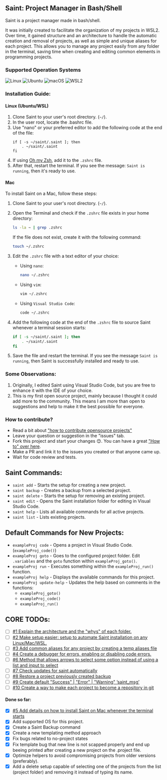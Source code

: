 ## Saint: Project Manager in Bash/Shell

Saint is a project manager made in bash/shell.

It was initially created to facilitate the organization of my projects in WSL2. Over time, it gained structure and an architecture to handle the automatic creation and removal of projects, as well as simple and unique aliases for each project. This allows you to manage any project easily from any folder in the terminal, saving time when creating and editing common elements in programming projects.
### Supported Operation Systems
![Linux](https://img.shields.io/badge/Linux-000?style=for-the-badge&logo=linux&logoColor=FCC624)
![Ubuntu](https://img.shields.io/badge/Ubuntu-35495E?style=for-the-badge&logo=ubuntu&logoColor=2CA5E0)
![macOS](https://img.shields.io/badge/mac%20os-000000?style=for-the-badge&logo=macos&logoColor=F0F0F0)
![WSL2](https://img.shields.io/badge/WSL2-blue)

### Installation Guide:
#### Linux (Ubuntu/WSL)
1. Clone Saint to your user's root directory. (`~/`).
2. In the user root, locate the .bashrc file.
3. Use "nano" or your preferred editor to add the following code at the end of the file:
    ```
    if [ -s ~/saint/.saint ]; then
        . ~/saint/.saint
    fi
    ```
4. If using [Oh my Zsh](https://ohmyz.sh/), add it to the `.zshrc` file.
5. After that, restart the terminal. If you see the message: `Saint is running`, then it's ready to use.

#### Mac
To install Saint on a Mac, follow these steps:

1. Clone Saint to your user's root directory. (`~/`).

2. Open the Terminal and check if the `.zshrc` file exists in your home directory:
    ```bash
    ls -la ~ | grep .zshrc
    ```
    If the file does not exist, create it with the following command:
    ```bash
    touch ~/.zshrc
    ```

3. Edit the `.zshrc` file with a text editor of your choice:
    - Using `nano`:
      ```bash
      nano ~/.zshrc
      ```
    - Using `vim`:
      ```bash
      vim ~/.zshrc
      ```
    - Using `Visual Studio Code`:
      ```bash
      code ~/.zshrc
      ```

4. Add the following code at the end of the `.zshrc` file to source Saint whenever a terminal session starts:
    ```bash
    if [ -s ~/saint/.saint ]; then
        . ~/saint/.saint
    fi
    ```

5. Save the file and restart the terminal. If you see the message `Saint is running`, then Saint is successfully installed and ready to use.

### Some Observations:
1. Originally, I edited Saint using Visual Studio Code, but you are free to enhance it with the IDE of your choice.
2. This is my first open source project, mainly because I thought it could add more to the community. This means I am more than open to suggestions and help to make it the best possible for everyone.

### How to contribute?
- Read a bit about ["how to contribute opensource projects"](https://docs.github.com/en/get-started/exploring-projects-on-github/finding-ways-to-contribute-to-open-source-on-github)
- Leave your question or suggestion in the "issues" tab.
- Fork this project and start your changes 😊. You can have a great ["How to" over here](https://docs.github.com/en/get-started/exploring-projects-on-github/contributing-to-a-project).
- Make a PR and link it to the issues you created or that anyone came up.
- Wait for code review and tests.

## Saint Commands:
- `saint add` - Starts the setup for creating a new project.
- `saint backup` - Creates a backup from a selected project.
- `saint delete` - Starts the setup for removing an existing project.
- `saint edit` - Opens the Saint installation folder for editing in Visual Studio Code.
- `saint help` - Lists all available commands for all active projects.
- `saint list` - Lists existing projects.

## Default Commands for New Projects:
- `exampleProj code` - Opens a project in Visual Studio Code. (`exampleProj_code()`)
- `exampleProj goto` - Goes to the configured project folder. Edit `.variables` and the `goto` function within `exampleProj_goto()`.
- `exampleProj run` - Executes something within the `exampleProj_run()` function.
- `exampleProj help` - Displays the available commands for this project.
- `exampleProj update-help` - Updates the help based on comments in the functions:
    - `exampleProj_goto()`
    - `exampleProj_code()`
    - `exampleProj_run()`

## CORE TODOs:
- [ ] [#1 Explain the architecture and the "whys" of each folder.](https://github.com/danilloestrela/saint/issues/1)
- [ ] [#2 Make setup easier: setup to automate Saint installation on any Linux/Mac/WSL.](https://github.com/danilloestrela/saint/issues/2)
- [ ] [#3 Add common aliases for any project by creating a temp aliases file](https://github.com/danilloestrela/saint/issues/3)
- [ ] [#4 Create a debugger for errors, enabling or disabling code errors.](https://github.com/danilloestrela/saint/issues/4) 
- [ ] [#6 Method that allows arrows to select some option instead of using a list and input to select](https://github.com/danilloestrela/saint/issues/6) 
- [ ] [#7 Check updates for saint automatically](https://github.com/danilloestrela/saint/issues/7)
- [ ] [#8 Restore a project previously created backup](https://github.com/danilloestrela/saint/issues/8)
- [ ] [#9 Create default "Success" | "Error" | "Warning" ’saint_msg’](https://github.com/danilloestrela/saint/issues/9#issue-2459230933)
- [ ] [#10 Create a way to make each project to become a repository in git](https://github.com/danilloestrela/saint/issues/10)

#### Done so far:
- [x] [#5 Add details on how to install Saint on Mac whenever the terminal starts](https://github.com/danilloestrela/saint/issues/5)
- [x] Add supported OS for this project.
- [x] Create a Saint Backup command
- [x] Create a new templating method approach
- [x] Fix bugs related to no-project states
- [x] Fix template bug that new line is not scapped properly and end up beeing printed after creating a new project on the .project file.
- [x] Optimize helpers to avoid compromising projects from older versions (preferably).
- [x] Add a delete setup capable of selecting one of the projects from the list (project folder) and removing it instead of typing its name.